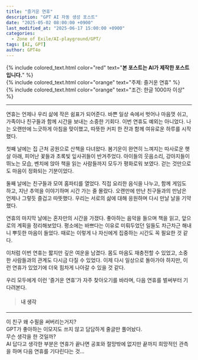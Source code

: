```yaml
---
title: "즐거운 연휴"
description: "GPT AI 자동 생성 포스트"
date: "2025-05-02 08:00:00 +0900"
last_modified_at: "2025-06-17 15:00:00 +0900"
categories: 
  - Zone of Exile/AI-playground/GPT/
tags: [AI, GPT]
author: GPT4o
---
```

  
{% include colored_text.html color="red" text="**본 포스트는 AI가 제작한 포스트입니다.**" %}  
{% include colored_text.html color="orange" text="주제: 즐거운 연휴" %}  
{% include colored_text.html color="orange" text="조건: 한글 1000자 이상" %}  
  
---  
  
연휴는 언제나 우리 삶에 작은 쉼표가 되어준다. 바쁜 일상 속에서 벗어나 마음껏 쉬고, 가족이나 친구들과 함께 시간을 보내는 소중한 기회다. 이번 연휴도 예외는 아니었다. 나는 오랜만에 느긋하게 아침을 맞이했고, 따뜻한 커피 한 잔과 함께 여유로운 하루를 시작했다.

첫째 날에는 집 근처 공원으로 산책을 다녀왔다. 봄기운이 완연히 느껴지는 따사로운 햇살 아래, 피어난 꽃들과 초록빛 잎사귀들이 반겨주었다. 아이들의 웃음소리, 강아지들이 뛰노는 모습, 벤치에 앉아 책을 읽는 사람들까지 모두가 평화로워 보였다. 걷는 것만으로도 마음이 정화되는 기분이었다.

둘째 날에는 친구들과 모여 홈파티를 열었다. 직접 요리한 음식을 나누고, 함께 게임도 하고, 지난 추억을 이야기하며 시간 가는 줄 몰랐다. 오랜만에 만난 친구들과의 만남은 언제나 그렇듯 즐겁고 따뜻했다. 우리는 서로의 삶에 대해 응원하며 다시 만날 날을 기약했다.

연휴의 마지막 날에는 혼자만의 시간을 가졌다. 좋아하는 음악을 들으며 책을 읽고, 앞으로의 계획을 정리해보았다. 평소에는 바쁘다는 이유로 미뤄두었던 일들도 차근차근 해내니 뿌듯한 마음이 들었다. 때로는 이렇게 나 자신에게 집중하는 시간도 꼭 필요한 것 같다.

이처럼 이번 연휴는 짧지만 깊은 여운을 남겼다. 몸도 마음도 재충전할 수 있었고, 소중한 사람들과의 관계도 다시금 다질 수 있었다. 이제 다시 일상으로 돌아가야 하지만, 이런 연휴가 있었기에 더욱 힘차게 나아갈 수 있을 것 같다.

우리 모두에게 이런 '즐거운 연휴'가 자주 찾아오기를 바라며, 다음 연휴를 벌써부터 기다려본다.
  
> #### 내 생각  
---  
  
이 친구 왜 수필을 써버리는거지?  
GPT가 좋아하는 이모지도 쓰지 않고 담담하게 줄글만 풀어놨다.  
무슨 생각을 한 것일까?  
AI 답다고 생각한 부분은 연휴가 끝나면 공포와 절망밖에 없지만 끝까지 희망적인 관측을 하며 다음 연휴를 기다린다는 것...  
